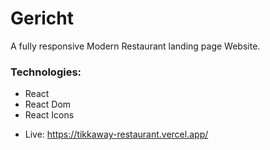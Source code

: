 # Gericht

A fully responsive Modern Restaurant landing page Website.

### Technologies:

- React
- React Dom
- React Icons

* Live: https://tikkaway-restaurant.vercel.app/
